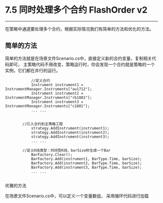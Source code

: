 # 7.5 同时处理多个合约 FlashOrder v2

---

在策略中通道要处理多个合约，根据实际情况我们有简单的方法和优化的方法。

## 简单的方法

简单的方法就是在场景文件Scenario.cs中，直接定义新的合约变量，复制相关代码即可， 主策略代码不用改变，策略运行时，你会发现一个合约就是策略的一个实例，它们都在并行的运行。

```
        	//定义合约
			Instrument instrument1 = InstrumentManager.Instruments["au1712"];
			Instrument instrument2 = InstrumentManager.Instruments["rb1801"];
			Instrument instrument3 = InstrumentManager.Instruments["c1801"];
			... ... 
			
			
		//引入合约到主策略工程
			strategy.AddInstrument(instrument1);
			strategy.AddInstrument(instrument2);
			strategy.AddInstrument(instrument3);
			... ... 
			
		//定义K线类型：时间型K线，barSize秒生成一个Bar
			BarFactory.Clear();
			BarFactory.Add(instrument1, BarType.Time, barSize);
			BarFactory.Add(instrument2, BarType.Time, barSize);
			BarFactory.Add(instrument3, BarType.Time, barSize);
			... ... 
			
```

优雅的方法

在场景文件Scenario.cs中，可以定义一个变量数组， 采用循环代码进行加载



